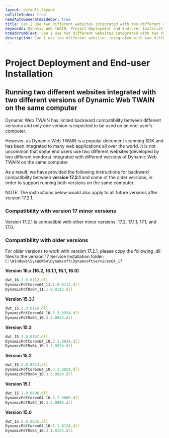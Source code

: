 ```yaml
---
layout: default-layout
noTitleIndex: true
needAutoGenerateSidebar: true
title: Can I use two different websites integrated with two different versions of Dynamic Web TWAIN on the same computer?
keywords: Dynamic Web TWAIN, Project Deployment and End-user Installation, backward compatibility, two different versions
breadcrumbText: Can I use two different websites integrated with two different versions of Dynamic Web TWAIN on the same computer?
description: Can I use two different websites integrated with two different versions of Dynamic Web TWAIN on the same computer?
---
```


# Project Deployment and End-user Installation

## Running two different websites integrated with two different versions of Dynamic Web TWAIN on the same computer

Dynamic Web TWAIN has limited backward compatibility between different versions and only one version is expected to be used on an end-user's computer.

However, as Dynamic Web TWAIN is a popular document scanning SDK and has been integrated to many web applications all over the world. It is not uncommon that some end users use two different websites (developed by two different vendors) integrated with different versions of Dynamic Web TWAIN on the same computer.

As a result, we have provided the following instructions for backward compatibility between **version 17.2.1** and some of the older versions, in order to support running both versions on the same computer.

NOTE: The instructions below would also apply to all future versions after version 17.2.1.

### Compatibility with version 17 minor versions

Version 17.2.1 is compatible with other minor versions: 17.2, 17.1.1, 17.1, and 17.0.

### Compatibility with older versions
For older versions to work with version 17.2.1, please copy the following .dll files to the version 17 Service Installation folder: `C:\Windows\SysWOW64\Dynamsoft\DynamsoftServicex64_17`

**Version 16.x (16.2, 16.1.1,  16.1, 16.0)**
```javascript
dwt_16.2.0.0112.dll
DynamicPdfCorex64_11.1.0.0112.dll
DynamicPdfRx64_11.1.0.0112.dll
```

**Version 15.3.1**
```javascript
dwt_15.3.0.0116.dll
DynamicPdfCorex64_10.3.3.0924.dll
DynamicPdfRx64_10.3.3.0924.dll
```

**Version 15.3**
```javascript
dwt_15.3.0.0107.dll
DynamicPdfCorex64_10.3.3.0924.dll
DynamicPdfRx64_10.3.3.0924.dll
```

**Version 15.2**
```javascript
dwt_15.2.0.0924.dll
DynamicPdfCorex64_10.3.3.0924.dll
DynamicPdfRx64_10.3.3.0924.dll
```

**Version 15.1**
```javascript
dwt_15.1.0.0806.dll
DynamicPdfCorex64_10.3.2.0806.dll
DynamicPdfRx64_10.3.2.0806.dll
```

**Version 15.0**
```javascript
dwt_15.0.0.0625.dll
DynamicPdfCorex64_10.3.1.0124.dll
DynamicPdfRx64_10.3.1.0124.dll
```